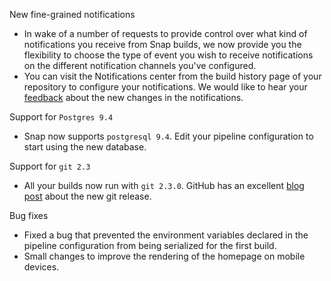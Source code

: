 New fine-grained notifications

* In wake of a number of requests to provide control over what kind of notifications you receive from Snap builds, we now provide you the flexibility to choose the type of event you wish to receive notifications on the different notification channels you've configured.
* You can visit the Notifications center from the build history page of your repository to configure your notifications. We would like to hear your [feedback](https://snap-ci.com/contact-us) about the new changes in the notifications.

Support for `Postgres 9.4`

* Snap now supports `postgresql 9.4`. Edit your pipeline configuration to start using the new database.

Support for `git 2.3`

* All your builds now run with `git 2.3.0`. GitHub has an excellent [blog post](https://github.com/blog/1957-git-2-3-has-been-released) about the new git release.

Bug fixes

* Fixed a bug that prevented the environment variables declared in the pipeline configuration from being serialized for the first build.
* Small changes to improve the rendering of the homepage on mobile devices.
